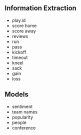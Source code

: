 
Information Extraction
--------------

* play.id
* score home
* score away
* reviews
* run
* pass
* kickoff
* timeout
* kneel
* sack
* gain
* loss



Models
--------------

* sentiment
* team names
* popularity
* people
* conference


